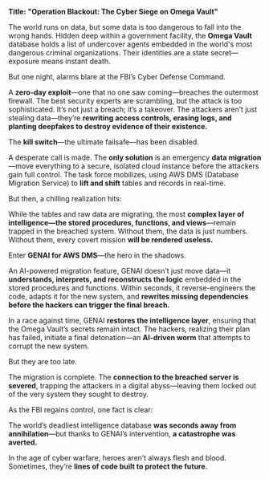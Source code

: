 **Title: "Operation Blackout: The Cyber Siege on Omega Vault"**  

The world runs on data, but some data is too dangerous to fall into the wrong hands. Hidden deep within a government facility, the **Omega Vault** database holds a list of undercover agents embedded in the world's most dangerous criminal organizations. Their identities are a state secret—exposure means instant death.

But one night, alarms blare at the FBI’s Cyber Defense Command.  

A **zero-day exploit**—one that no one saw coming—breaches the outermost firewall. The best security experts are scrambling, but the attack is too sophisticated. It’s not just a breach; it’s a takeover. The attackers aren’t just stealing data—they’re **rewriting access controls, erasing logs, and planting deepfakes to destroy evidence of their existence.**  

The **kill switch**—the ultimate failsafe—has been disabled.  

A desperate call is made. The **only solution** is an emergency **data migration**—move everything to a secure, isolated cloud instance before the attackers gain full control. The task force mobilizes, using AWS DMS (Database Migration Service) to **lift and shift** tables and records in real-time.  

But then, a chilling realization hits:  

While the tables and raw data are migrating, the most **complex layer of intelligence—the stored procedures, functions, and views**—remain trapped in the breached system. Without them, the data is just numbers. Without them, every covert mission **will be rendered useless.**  

Enter **GENAI for AWS DMS**—the hero in the shadows.  

An AI-powered migration feature, GENAI doesn’t just move data—it **understands, interprets, and reconstructs the logic** embedded in the stored procedures and functions. Within seconds, it reverse-engineers the code, adapts it for the new system, and **rewrites missing dependencies before the hackers can trigger the final breach.**  

In a race against time, GENAI **restores the intelligence layer**, ensuring that the Omega Vault’s secrets remain intact. The hackers, realizing their plan has failed, initiate a final detonation—an **AI-driven worm** that attempts to corrupt the new system.  

But they are too late.  

The migration is complete. The **connection to the breached server is severed**, trapping the attackers in a digital abyss—leaving them locked out of the very system they sought to destroy.  

As the FBI regains control, one fact is clear:  

The world’s deadliest intelligence database **was seconds away from annihilation**—but thanks to GENAI’s intervention, **a catastrophe was averted.**  

In the age of cyber warfare, heroes aren’t always flesh and blood. Sometimes, they’re **lines of code built to protect the future.**